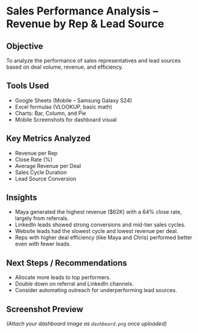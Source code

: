 # Sales Performance Analysis – Revenue by Rep & Lead Source

## Objective  
To analyze the performance of sales representatives and lead sources based on deal volume, revenue, and efficiency.

## Tools Used  
- Google Sheets (Mobile – Samsung Galaxy S24)  
- Excel formulas (VLOOKUP, basic math)  
- Charts: Bar, Column, and Pie  
- Mobile Screenshots for dashboard visual

## Key Metrics Analyzed  
- Revenue per Rep  
- Close Rate (%)  
- Average Revenue per Deal  
- Sales Cycle Duration  
- Lead Source Conversion

## Insights  
- Maya generated the highest revenue ($62K) with a 64% close rate, largely from referrals.  
- LinkedIn leads showed strong conversions and mid-tier sales cycles.  
- Website leads had the slowest cycle and lowest revenue per deal.  
- Reps with higher deal efficiency (like Maya and Chris) performed better even with fewer leads.

## Next Steps / Recommendations  
- Allocate more leads to top performers.  
- Double down on referral and LinkedIn channels.  
- Consider automating outreach for underperforming lead sources.

## Screenshot Preview  
*(Attach your dashboard image as `dashboard.png` once uploaded)*
